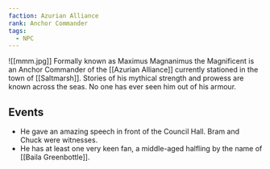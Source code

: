 ```yaml
---
faction: Azurian Alliance
rank: Anchor Commander
tags:
  - NPC
---
```

![[mmm.jpg]]
Formally known as Maximus Magnanimus the Magnificent is an Anchor Commander of the [[Azurian Alliance]] currently stationed in the town of [[Saltmarsh]]. Stories of his mythical strength and prowess are known across the seas. No one has ever seen him out of his armour.
## Events
- He gave an amazing speech in front of the Council Hall. Bram and Chuck were witnesses.
- He has at least one very keen fan, a middle-aged halfling by the name of [[Baila Greenbottle]].